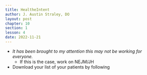 ```yaml
---
title: HealtheIntent
author: J. Austin Straley, DO
layout: post
chapter: 10
section: 1
lesson: 4
date: 2022-11-21
---
```


- *It has been brought to my attention this may not be working for everyone.*
	- If this is the case, work on NEJM/JH
- Download your list of your patients by following
	

	

	

	
